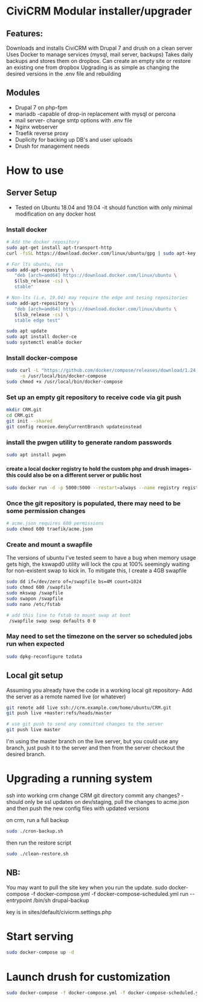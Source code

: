 # CiviCRM Modular installer/upgrader

## Features:
Downloads and installs CiviCRM with Drupal 7 and drush on a clean server
Uses Docker to manage services (mysql, mail server, backups)
Takes daily backups and stores them on dropbox.
Can create an empty site or restore an existing one from dropbox
Upgrading is as simple as changing the desired versions in the .env file and rebuilding

## Modules
* Drupal 7 on php-fpm
* mariadb -capable of drop-in replacement with mysql or percona
* mail server- change smtp options with .env file
* Nginx webserver
* Traefik reverse proxy
* Duplicity for backing up DB's and user uploads
* Drush for management needs

# How to use

## Server Setup
* Tested on Ubuntu 18.04 and 19.04 -it should function with only minimal modification on any docker host
### Install docker
```bash
# Add the docker repository
sudo apt-get install apt-transport-http
curl -fsSL https://download.docker.com/linux/ubuntu/gpg | sudo apt-key add -

# For lts ubuntu, run
sudo add-apt-repository \
   "deb [arch=amd64] https://download.docker.com/linux/ubuntu \
   $(lsb_release -cs) \
   stable"

# Non-lts (i.e, 19.04) may require the edge and tesing repositories
sudo add-apt-repository \
   "deb [arch=amd64] https://download.docker.com/linux/ubuntu \
   $(lsb_release -cs) \
   stable edge test"

sudo apt update
sudo apt install docker-ce
sudo systemctl enable docker   
```
### Install docker-compose
```bash
sudo curl -L "https://github.com/docker/compose/releases/download/1.24.0/docker-compose-$(uname -s)-$(uname -m)" \
     -o /usr/local/bin/docker-compose
sudo chmod +x /usr/local/bin/docker-compose
```
### Set up an empty git repository to receive code via git push
```bash
mkdir CRM.git
cd CRM.git
git init --shared 
git config receive.denyCurrentBranch updateinstead
```
### install the pwgen utility to generate random passwords
```bash
sudo apt install pwgen
```
#### create a local docker registry to hold the custom php and drush images- this could also be on a different server or public host
```bash
sudo docker run -d -p 5000:5000 --restart=always --name registry registry:2
```

### Once the git repository is populated, there may need to be some permission changes
```bash
# acme.json requires 600 permissions
sudo chmod 600 traefik/acme.json
```

### Create and mount a swapfile
The versions of ubuntu I've tested seem to have a bug when memory usage gets high, the kswapd0 utility will lock the cpu at 100% seemingly waiting for non-existent swap to kick in. To mitigate this, I create a 4GB swapfile
```bash
sudo dd if=/dev/zero of=/swapfile bs=4M count=1024
sudo chmod 600 /swapfile
sudo mkswap /swapfile
sudo swapon /swapfile
sudo nano /etc/fstab

# add this line to fstab to mount swap at boot
 /swapfile swap swap defaults 0 0
```
### May need to set the timezone on the server so scheduled jobs run when expected
```bash
sudo dpkg-reconfigure tzdata
```

## Local git setup
Assuming you already have the code in a working local git repository-
Add the server as a remote named live (or whatever)
```bash
git remote add live ssh://crm.example.com/home/ubuntu/CRM.git
git push live +master:refs/heads/master

# use git push to send any committed changes to the server
git push live master
```
I'm using the master branch on the live server, but you could use any branch, just push it to the server and then from the server checkout the desired branch.

# Upgrading a running system
ssh into working crm
change CRM git directory
commit any changes? -should only be ssl updates
on dev/staging, pull the changes to acme.json and then push the new config files with updated versions

on crm, run a full backup
```bash
sudo ./cron-backup.sh
```

then run the restore script
```bash
sudo ./clean-restore.sh
```
## NB:
You may want to pull the site key when you run the update.
sudo docker-compose -f docker-compose.yml -f docker-compose-scheduled.yml run --entrypoint /bin/sh drupal-backup

key is in sites/default/civicrm.settings.php

# Start serving
```bash
sudo docker-compose up -d
```
# Launch drush for customization
```bash
sudo docker-compose -f docker-compose.yml -f docker-compose-scheduled.yml run --entrypoint /bin/sh drupal-backup
```


